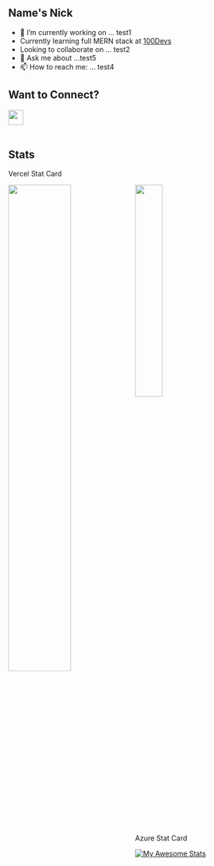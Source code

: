 ## Name's Nick 

- 🔭 I’m currently working on ... test1
- Currently learning full MERN stack at <a href="https://leonnoel.com/100devs/" target="_blank" rel="noreferrer">100Devs</a>
- Looking to collaborate on ... test2
- 💬 Ask me about ...test5
- 📫 How to reach me: ... test4

## Want to Connect? 
<p float="left"> 
 <a href="https://www.github.com/ntgong90" target="_blank" rel="noreferrer">
  <img align="left" src="https://raw.githubusercontent.com/danielcranney/readme-generator/main/public/icons/socials/github-dark.svg" width="30" height="30" /></a> 
 <a align="center"> <img src="https://komarev.com/ghpvc/?username=ntgong90&style=for-the-badge" alt="" /> </a>
 &nbsp;
 <a href="https://twitter.com/stopthegong" target="blank"><img src="https://img.shields.io/twitter/follow/stopthegong?logo=twitter&style=for-the-badge" alt="" /></a>
 &nbsp;
 <a href="https://www.linkedin.com/in/nicholas-gong/" target="blank"><img src="https://img.shields.io/badge/LinkedIn-0077B5?style=for-the-badge&logo=linkedin&logoColor=white" alt="" /></a>
 &nbsp;
</p>
<br/>

## Stats

Vercel Stat Card
<p float="left"> 
  <img align="left" src="https://github-readme-stats-alpha.vercel.app/api?username=ntgong90&theme=github_dark&hide_border=true&count_private=true&show_icons=true" width="50%"/>
  <img align="top" src="https://github-readme-stats-alpha.vercel.app/api/top-langs/?username=ntgong90&theme=github-dark&hide_border=true&layout=compact" width="33%"/>
</p>



Azure Stat Card
 
[![My Awesome Stats](https://awesome-github-stats.azurewebsites.net/user-stats/ntgong90?cardType=level&theme=github-dark&Background=0D1117&Ring=2E73E6&Text=F1F1F1&Title=2E73E6)](https://git.io/awesome-stats-card)

<!-- [![My Awesome Stats](https://awesome-github-stats.azurewebsites.net/user-stats/ntgong90?cardType=level&theme=github-dark&Background=0D1117&Ring=2E73E6&Text=F1F1F1&Title=2E73E6)](https://git.io/awesome-stats-card) -->
 


<p align="left"> <img src="https://streak-stats.demolab.com/?user=ntgong90&theme=github-dark-blue&hide_border=true" alt="" /> </p>
 

[github]: https://github.com/ntgong90/
[linkedin]: https://www.linkedin.com/in/nicholas-gong/
[twitter]:https://twitter.com/stopthegong
[gmail]:mailto:ntgong90@gmail.com

<!--Comment Below

 <a href="https://www.linkedin.com/in/nicholas-gong/" target="_blank" rel="noreferrer">
  <img src="https://raw.githubusercontent.com/danielcranney/readme-generator/main/public/icons/socials/linkedin.svg" width="32" height="32" /></a> 
 &nbsp;
 &nbsp;
 <a href="https://twitter.com/stopthegong" target="_blank" rel="noreferrer">
  <img src="https://raw.githubusercontent.com/danielcranney/readme-generator/main/public/icons/socials/twitter.svg" width="32" height="32" /></a>
 </p>
[![Anurag's GitHub stats](https://github-readme-stats.vercel.app/api?username=ntgong90&theme=github_dark&hide_border=true&count_private=true&show_icons=true)](https://github.com/anuraghazra/github-readme-stats)

[![Top Langs](https://github-readme-stats.vercel.app/api/top-langs/?username=ntgong90&theme=github_dark&hide_border=true&layout=compact)](https://github.com/anuraghazra/github-readme-stats)

**ntgong90/ntgong90** is a ✨ _special_ ✨ repository because its `README.md` (this file) appears on your GitHub profile.

Here are some ideas to get you started:

- 🔭 I’m currently working on ...
- 🌱 I’m currently learning ...
- 👯 I’m looking to collaborate on ...
- 🤔 I’m looking for help with ...
- 💬 Ask me about ...
- 📫 How to reach me: ...
- 😄 Pronouns: ...
- ⚡ Fun fact: ...
-->
